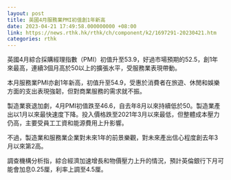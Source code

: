 ```yaml
---
layout: post
title: 英國4月服務業PMI初值創1年新高
date: 2023-04-21 17:49:58.000000000 +08:00
link: https://news.rthk.hk/rthk/ch/component/k2/1697291-20230421.htm
categories: rthk
---
```


英國4月綜合採購經理指數（PMI）初值升至53.9，好過市場預期的52.5，創1年來最高，連續3個月高於50以上的擴張水平，受服務業表現帶動。

本月服務業PMI亦創1年新高，初值升至54.9，受惠於消費者在旅遊、休閒和娛樂方面的支出表現強韌，但對商業服務的需求就不振。

製造業衰退加劇，4月PMI初值跌至46.6，自去年8月以來持續低於50。製造業產出以1月以來最快速度下降。投入價格跌至2021年3月以來最低，但整體成本壓力仍高，主要受員工工資和能源費用上升影響。

不過，製造業和服務業企業對未來1年的前景樂觀，對未來產出信心程度創去年3月以來第2高。

調查機構分析指，綜合經濟加速增長和物價壓力上升的情況，預計英倫銀行下月可能會加息0.25厘，利率上調至4.5厘。
